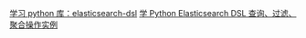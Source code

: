 [学习 python 库：elasticsearch-dsl](https://www.cnblogs.com/lit10050528/p/12178822.html)
[学 Python Elasticsearch DSL 查询、过滤、聚合操作实例](https://www.cnblogs.com/lianhaifeng/p/11875835.html)
